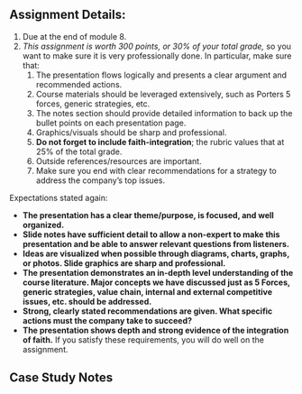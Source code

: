 ## Assignment Details: 
1. Due at the end of module 8.
2. _This assignment is worth 300 points, or 30% of your total grade,_ so you want to make sure it is very professionally done. In particular, make sure that:
	1. The presentation flows logically and presents a clear argument and recommended actions.
	2. Course materials should be leveraged extensively, such as Porters 5 forces, generic strategies, etc.
	3. The notes section should provide detailed information to back up the bullet points on each presentation page.
	4. Graphics/visuals should be sharp and professional.
	5. **Do not forget to include faith-integration**; the rubric values that at 25% of the total grade.
	6. Outside references/resources are important.
	7. Make sure you end with clear recommendations for a strategy to address the company’s top issues.

Expectations stated again:
- **The presentation has a clear theme/purpose, is focused, and well organized.**
- **Slide notes have sufficient detail to allow a non-expert to make this presentation and be able to answer relevant questions from listeners.**
- **Ideas are visualized when possible through diagrams, charts, graphs, or photos. Slide graphics are sharp and professional.**
- **The presentation demonstrates an in-depth level understanding of the course literature. Major concepts we have discussed just as 5 Forces, generic strategies, value chain, internal and external competitive issues, etc. should be addressed.**
- **Strong, clearly stated recommendations are given. What specific actions must the company take to succeed?**
- **The presentation shows depth and strong evidence of the integration of faith.**
If you satisfy these requirements, you will do well on the assignment.

## Case Study Notes
